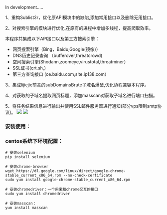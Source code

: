 In development.....

1、重构Sublist3r，优化原API模块中的缺陷,添加常用接口以及删除无用接口。

2、对搜索引擎的模块进行优化,在原有的进程中增加多线程，提高爬取效率。

本程序共集成以下API接口以及第三方搜索引擎：

* 网页搜索引擎（Bing，Baidu,Google(镜像)）
* DNS历史记录查询 （bufferover,threatcrowd)
* 空间搜索引擎(Shodann,zoomeye,virustotal,threatminer）
* SSL证书(crt.sh,）
* 第三方查询接口 (ce.baidu.com,site.ip138.com）

3、集成lijiejie前辈的subDomainsBrute子域名爆破,优化协程兼容本程序。

4、对获取的子域名提取网页标题，添加masscan对获取子域名进行端口扫描。

5、将任务结果信息进行输出并使用SSL邮件服务器进行通知(部分vps限制smtp协议)。
![](http://raw.githubusercontent.com/c1y2m3/Subatk/master/doc/snapshot_1.png)
![](http://raw.githubusercontent.com/c1y2m3/Subatk/master/doc/snapshot.png)

### 安装使用：
### centos系统下环境配置：
```
# 安装selenium
pip install selenium

# 安装chrome-browser
wget https://dl.google.com/linux/direct/google-chrome-stable_current_x86_64.rpm --no-check-certificate  
sudo yum install google-chrome-stable_current_x86_64.rpm

# 安装chromedriver：一个用来和chrome交互的接口
sudo yum install chromedriver

# 安装masscan：
yum install masscan
```
